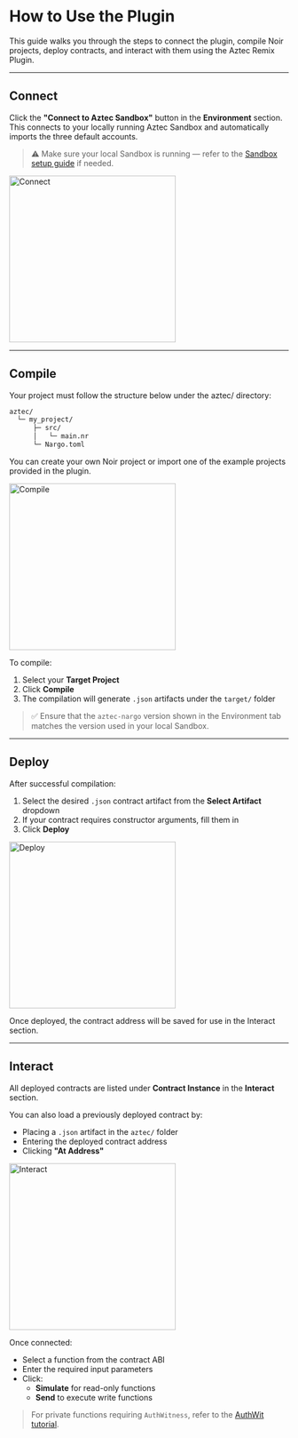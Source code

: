 # How to Use the Plugin

This guide walks you through the steps to connect the plugin, compile Noir projects, deploy contracts, and interact with them using the Aztec Remix Plugin.

---

## Connect

Click the **"Connect to Aztec Sandbox"** button in the **Environment** section.  
This connects to your locally running Aztec Sandbox and automatically imports the three default accounts.

> ⚠️ Make sure your local Sandbox is running — refer to the [Sandbox setup guide](https://docs.aztec.network/developers/getting_started#install-and-run-the-sandbox) if needed.

<img src="/img/remix/use-connect.png" alt="Connect" width="300" />

---

## Compile
Your project must follow the structure below under the aztec/ directory:

```bash
aztec/ 
  └─ my_project/ 
      ├─ src/ 
      │   └─ main.nr 
      └─ Nargo.toml
```

You can create your own Noir project or import one of the example projects provided in the plugin.

<img src="/img/remix/use-compile.png" alt="Compile" width="300" />

To compile:

1. Select your **Target Project**
2. Click **Compile**
3. The compilation will generate `.json` artifacts under the `target/` folder

> ✅ Ensure that the `aztec-nargo` version shown in the Environment tab matches the version used in your local Sandbox.

---

## Deploy

After successful compilation:

1. Select the desired `.json` contract artifact from the **Select Artifact** dropdown
2. If your contract requires constructor arguments, fill them in
3. Click **Deploy**

<img src="/img/remix/use-deploy.png" alt="Deploy" width="300" />

Once deployed, the contract address will be saved for use in the Interact section.

---

## Interact

All deployed contracts are listed under **Contract Instance** in the **Interact** section.

You can also load a previously deployed contract by:

- Placing a `.json` artifact in the `aztec/` folder
- Entering the deployed contract address
- Clicking **"At Address"**

<img src="/img/remix/use-interact.png" alt="Interact" width="300" />

Once connected:

- Select a function from the contract ABI
- Enter the required input parameters
- Click:
  - **Simulate** for read-only functions
  - **Send** to execute write functions

> For private functions requiring `AuthWitness`, refer to the [AuthWit tutorial](/docs/authwit).
